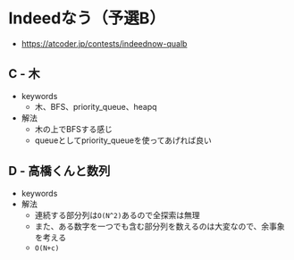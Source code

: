 # Indeedなう（予選B）
* https://atcoder.jp/contests/indeednow-qualb


## C - 木
* keywords
  - 木、BFS、priority_queue、heapq
* 解法
  - 木の上でBFSする感じ
  - queueとしてpriority_queueを使ってあげれば良い


## D - 高橋くんと数列
* keywords
* 解法
  - 連続する部分列は`O(N^2)`あるので全探索は無理
  - また、ある数字を一つでも含む部分列を数えるのは大変なので、余事象を考える
  - `O(N+c)`

